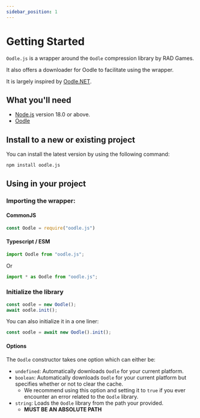 ```yaml
---
sidebar_position: 1
---
```


# Getting Started

`Oodle.js` is a wrapper around the `Oodle` compression library by RAD Games.

It also offers a downloader for Oodle to facilitate using the wrapper.

It is largely inspired by [Oodle.NET](https://github.com/NotOfficer/Oodle.NET).

## What you'll need

- [Node.js](https://nodejs.org/en/download/) version 18.0 or above.
- [Oodle](./gettingoodle.md)

## Install to a new or existing project

You can install the latest version by using the following command:

```bash
npm install oodle.js
```

## Using in your project

### Importing the wrapper:

#### CommonJS
```js
const Oodle = require("oodle.js")
```

#### Typescript / ESM
```js
import Oodle from "oodle.js";
```
Or
```js
import * as Oodle from "oodle.js";
```

### Initialize the library
```js
const oodle = new Oodle();
await oodle.init();
```

You can also initialize it in a one liner:
```js
const oodle = await new Oodle().init();
```

#### Options
The `Oodle` constructor takes one option which can either be:
- `undefined`: Automatically downloads `Oodle` for your current platform.
- `boolean`: Automatically downloads `Oodle` for your current platform but specifies whether or not to clear the cache.
  - We recommend using this option and setting it to `true` if you ever encounter an error related to the `Oodle` library.
- `string`: Loads the `Oodle` library from the path your provided.
  - **MUST BE AN ABSOLUTE PATH**
